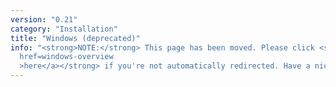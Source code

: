 ```yaml
---
version: "0.21"
category: "Installation"
title: "Windows (deprecated)"
info: "<strong>NOTE:</strong> This page has been moved. Please click <strong><a
  href=windows-overview
  >here</a></strong> if you're not automatically redirected. Have a nice day!"
---
```


<meta http-equiv="refresh" content="1;url=windows-overview">
